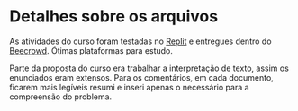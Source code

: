 # Detalhes sobre os arquivos

As atividades do curso foram testadas no [Replit](https://replit.com/) e entregues dentro do [Beecrowd](https://www.beecrowd.com.br/judge/en/login). Ótimas plataformas para estudo.


Parte da proposta do curso era trabalhar a interpretação de texto, assim os enunciados eram extensos. Para os comentários, em cada documento, ficarem mais legíveis resumi e inseri apenas o necessário para a compreensão do problema.